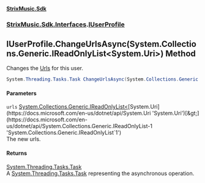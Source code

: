 #### [StrixMusic.Sdk](./index.md 'index')
### [StrixMusic.Sdk.Interfaces](./StrixMusic-Sdk-Interfaces.md 'StrixMusic.Sdk.Interfaces').[IUserProfile](./StrixMusic-Sdk-Interfaces-IUserProfile.md 'StrixMusic.Sdk.Interfaces.IUserProfile')
## IUserProfile.ChangeUrlsAsync(System.Collections.Generic.IReadOnlyList&lt;System.Uri&gt;) Method
Changes the [Urls](./StrixMusic-Sdk-Interfaces-IUserProfile-Urls.md 'StrixMusic.Sdk.Interfaces.IUserProfile.Urls') for this user.  
```csharp
System.Threading.Tasks.Task ChangeUrlsAsync(System.Collections.Generic.IReadOnlyList<System.Uri> urls);
```
#### Parameters
<a name='StrixMusic-Sdk-Interfaces-IUserProfile-ChangeUrlsAsync(System-Collections-Generic-IReadOnlyList-System-Uri-)-urls'></a>
`urls` [System.Collections.Generic.IReadOnlyList&lt;](https://docs.microsoft.com/en-us/dotnet/api/System.Collections.Generic.IReadOnlyList-1 'System.Collections.Generic.IReadOnlyList`1')[System.Uri](https://docs.microsoft.com/en-us/dotnet/api/System.Uri 'System.Uri')[&gt;](https://docs.microsoft.com/en-us/dotnet/api/System.Collections.Generic.IReadOnlyList-1 'System.Collections.Generic.IReadOnlyList`1')  
The new urls.  
  
#### Returns
[System.Threading.Tasks.Task](https://docs.microsoft.com/en-us/dotnet/api/System.Threading.Tasks.Task 'System.Threading.Tasks.Task')  
A [System.Threading.Tasks.Task](https://docs.microsoft.com/en-us/dotnet/api/System.Threading.Tasks.Task 'System.Threading.Tasks.Task') representing the asynchronous operation.  
